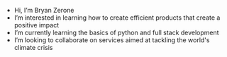- Hi, I’m Bryan Zerone
- I’m interested in learning how to create efficient products that create a positive impact
- I’m currently learning the basics of python and full stack development
- I’m looking to collaborate on services aimed at tackling the world's climate crisis
